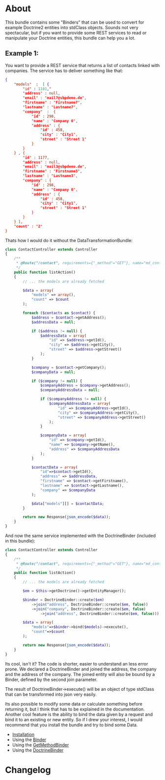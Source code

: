 About
=====

This bundle contains some "Binders" that can be used to convert for example Doctrine2 entities into stdClass objects.
Sounds not very spectacular, but if you want to provide some REST services to read or manipulate your Doctrine
entities, this bundle can help you a lot.

## Example 1:

You want to provide a REST service that returns a list of contacts linked with companies. The service has to deliver
something like that:

```json
{
    "models"  :  [ {
        "id" : 1181,"
        "address" : null,
        "email" : "mail7@sbpdemo.de",
        "firstname" : "Firstname7",
        "lastname" : "Lastname7",
        "company"  :  {
            "id" : 298,
            "name" : "Company 0",
            "address" : {
                "id" : 458,
                "city" : "City1",
                "street" : "Street 1"
            }
        }
    } , {
        "id" : 1177,
        "address" : null,
        "email" : "mail3@sbpdemo.de",
        "firstname" : "Firstname3",
        "lastname" : "Lastname3",
        "company" : {
            "id" : 298,
            "name" : "Company 0",
            "address" : {
                "id" : 458,
                "city" : "City1",
                "street" : "Street 1"
            }
        }
    } ],
    "count" : "2"
}
```

Thats how I would do it without the DataTransformationBundle:

```php
class ContactController extends Controller
{
    /**
     * @Route("/contact", requirements={"_method"="GET"}, name="md_contact_list")
     */
    public function listAction()
    {
        // ... the models are already fetched

        $data = array(
            "models" => array(),
            "count" => $count
        );

        foreach ($contacts as $contact) {
            $address = $contact->getAddress();
            $addressData = null;

            if ($address != null) {
                $addressData = array(
                    "id" => $address->getId(),
                    "city" => $address->getCity(),
                    "street" => $address->getStreet()
                );
            }

            $company = $contact->getCompany();
            $companyData = null;

            if ($company != null) {
                $companyAddress = $company->getAddress();
                $companyAddressData = null;

                if ($companyAddress != null) {
                    $companyAddressData = array(
                        "id" => $companyAddress->getId(),
                        "city" => $companyAddress->getCity(),
                        "street" => $companyAddress->getStreet()
                    );
                }

                $companyData = array(
                    "id" => $company->getId(),
                    "name" => $company->getName(),
                    "address" => $companyAddressData
                );
            }

            $contactData = array(
                "id"=>$contact->getId(),
                "address" => $addressData,
                "firstname" => $contact->getFirstname(),
                "lastname" => $contact->getLastname(),
                "company" => $companyData
            );

            $data["models"][] = $contactData;
        }

        return new Response(json_encode($data));
    }
}
```

And now the same service implemented with the DoctrineBinder (included in this bundle):

```php
class ContactController extends Controller
{
    /**
     * @Route("/contact", requirements={"_method"="GET"}, name="md_contact_list")
     */
    public function listAction()
    {
        // ... the models are already fetched

        $em = $this->getDoctrine()->getEntityManager();

        $binder = DoctrineBinder::create($em)
            ->join("address", DoctrineBinder::create($em, false))
            ->join("company", DoctrineBinder::create($em, false)
                ->join("address", DoctrineBinder::create($em, false)));

        $data = array(
            "models"=>$binder->bind($models)->execute(),
            "count"=>$count
        );

        return new Response(json_encode($data));
    }
}
```

Its cool, isn't it? The code is shorter, easier to understand an less error prone. We declared
a DoctrineBinder and joined the address, the company and the address of the company.
The joined entity will also be bound by a Binder, defined by the second join parameter.

The result of DoctrineBinder->execute() will be an object of type stdClass that can be transformed into
json very easily.

Its also possible to modify some data or calculate something before returning it, but I think that has to be explained
in the documentation. Another cool feature is the ability to bind the data given by a request and
bind it to an existing or new entity. So if I drew your interest, I would recommend that you install the
bundle and try to bind some Data.

- [Installation](tree/master/Resources/doc/installation.md)
- Using the [Binder](tree/master/Resources/doc/installation.md)
- Using the [GetMethodBinder](DataTransformationBundle/tree/master/Resources/doc/get_method_binder.md)
- Using the [DoctrineBinder](DataTransformationBundle/tree/master/Resources/doc/doctrine_binder.md)

Changelog
=========
